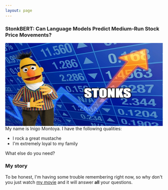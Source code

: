```yaml
---
layout: page
---
```

### StonkBERT: Can Language Models Predict Medium-Run Stock Price Movements?

<img src="assets/img/stonkbert_cracked.jpg"
     alt="Markdown Monster icon"
     style="float: left; margin-right: 10px;" />

My name is Inigo Montoya. I have the following qualities:

- I rock a great mustache
- I'm extremely loyal to my family

What else do you need?

### My story

To be honest, I'm having some trouble remembering right now, so why don't you just watch [my movie](https://en.wikipedia.org/wiki/The_Princess_Bride_%28film%29) and it will answer **all** your questions.
